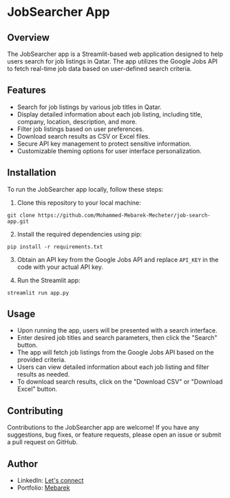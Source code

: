 # JobSearcher App

## Overview

The JobSearcher app is a Streamlit-based web application designed to help users search for job listings in Qatar. The app utilizes the Google Jobs API to fetch real-time job data based on user-defined search criteria.

## Features

- Search for job listings by various job titles in Qatar.
- Display detailed information about each job listing, including title, company, location, description, and more.
- Filter job listings based on user preferences.
- Download search results as CSV or Excel files.
- Secure API key management to protect sensitive information.
- Customizable theming options for user interface personalization.

## Installation

To run the JobSearcher app locally, follow these steps:

1. Clone this repository to your local machine:

```
git clone https://github.com/Mohammed-Mebarek-Mecheter/job-search-app.git
```

2. Install the required dependencies using pip:

```
pip install -r requirements.txt
```

3. Obtain an API key from the Google Jobs API and replace `API_KEY` in the code with your actual API key.

4. Run the Streamlit app:

```
streamlit run app.py
```

## Usage

- Upon running the app, users will be presented with a search interface.
- Enter desired job titles and search parameters, then click the "Search" button.
- The app will fetch job listings from the Google Jobs API based on the provided criteria.
- Users can view detailed information about each job listing and filter results as needed.
- To download search results, click on the "Download CSV" or "Download Excel" button.

## Contributing

Contributions to the JobSearcher app are welcome! If you have any suggestions, bug fixes, or feature requests, please open an issue or submit a pull request on GitHub.

## Author

- LinkedIn: [Let's connect](https://www.linkedin.com/in/mohammed-mecheter/)
- Portfolio: [Mebarek](https://mebarek.pages.dev/)
